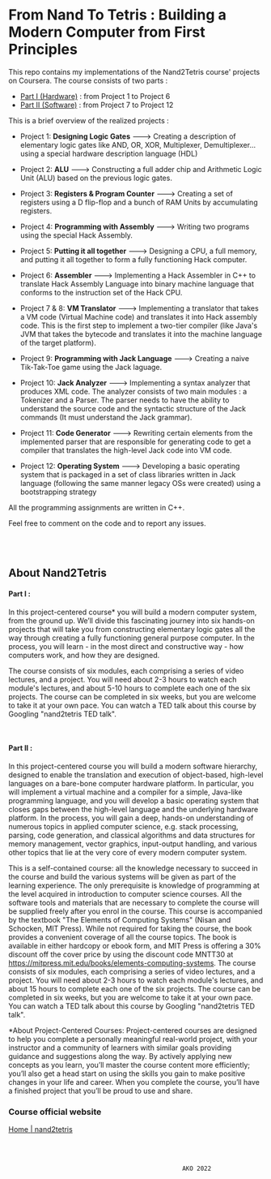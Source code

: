 
# From Nand To Tetris : Building a Modern Computer from First Principles

  
This repo contains my implementations of the Nand2Tetris course' projects on Coursera. The course consists of two parts :
- [Part I (Hardware)](https://www.coursera.org/learn/build-a-computer) : from Project 1 to Project 6
- [Part II (Software)](https://www.coursera.org/learn/nand2tetris2) : from Project 7 to Project 12

This is a brief overview of the realized projects :

* Project 1: **Designing Logic Gates** ---> Creating a description of elementary logic gates like AND, OR, XOR, Multiplexer, Demultiplexer... using a special hardware description language (HDL)

* Project 2: **ALU** ---> Constructing a full adder chip and Arithmetic Logic Unit (ALU) based on the previous logic gates.

* Project 3: **Registers & Program Counter** ---> Creating a set of registers using a D flip-flop and a bunch of RAM Units by accumulating registers.

* Project 4: **Programming with Assembly** ---> Writing two programs using the special Hack Assembly.

* Project 5: **Putting it all together** ---> Designing a CPU, a full memory, and putting it all together to form a fully functioning Hack computer.

* Project 6: **Assembler** ---> Implementing a Hack Assembler in C++ to translate Hack Assembly Language into binary machine language that conforms to the instruction set of the Hack CPU.

* Project 7 & 8: **VM Translator** ---> Implementing a translator that takes a VM code (Virtual Machine code) and translates it into Hack assembly code. This is the first step to implement a two-tier compiler (like Java's JVM that takes the bytecode and translates it into the machine language of the target platform).

* Project 9: **Programming with Jack Language** ---> Creating a naive Tik-Tak-Toe game using the Jack laguage.

* Project 10: **Jack Analyzer** ---> Implementing a syntax analyzer that produces XML code. The analyzer consists of two main modules : a Tokenizer and a Parser. The parser needs to have the ability to understand the source code and the syntactic structure of the Jack commands (It must understand the Jack grammar).

* Project 11: **Code Generator** ---> Rewriting certain elements from the implemented parser that are responsible for generating code to get a compiler that translates the high-level Jack code into VM code.

* Project 12: **Operating System** ---> Developing a basic operating system that is packaged in a set of class libraries written in Jack language (following the same manner legacy OSs were created) using a bootstrapping strategy


All the programming assignments are written in C++.

Feel free to comment on the code and to report any issues.

<br/>
<br/>



## About Nand2Tetris

  
#### Part I :
In this project-centered course* you will build a modern computer system, from the ground up. We’ll divide this fascinating journey into six hands-on projects that will take you from constructing elementary logic gates all the way through creating a fully functioning general purpose computer. In the process, you will learn - in the most direct and constructive way - how computers work, and how they are designed.

The course consists of six modules, each comprising a series of video lectures, and a project. You will need about 2-3 hours to watch each module's lectures, and about 5-10 hours to complete each one of the six projects. The course can be completed in six weeks, but you are welcome to take it at your own pace. You can watch a TED talk about this course by Googling "nand2tetris TED talk".

<br/>

#### Part II :

In this project-centered course you will build a modern software hierarchy, designed to enable the translation and execution of object-based, high-level languages on a bare-bone computer hardware platform. In particular, you will implement a virtual machine and a compiler for a simple, Java-like programming language, and you will develop a basic operating system that closes gaps between the high-level language and the underlying hardware platform. In the process, you will gain a deep, hands-on understanding of numerous topics in applied computer science, e.g. stack processing, parsing, code generation, and classical algorithms and data structures for memory management, vector graphics, input-output handling, and various other topics that lie at the very core of every modern computer system.

This is a self-contained course: all the knowledge necessary to succeed in the course and build the various systems will be given as part of the learning experience. The only prerequisite is knowledge of programming at the level acquired in introduction to computer science courses. All the software tools and materials that are necessary to complete the course will be supplied freely after you enrol in the course. This course is accompanied by the textbook "The Elements of Computing Systems" (Nisan and Schocken, MIT Press). While not required for taking the course, the book provides a convenient coverage of all the course topics. The book is available in either hardcopy or ebook form, and MIT Press is offering a 30% discount off the cover price by using the discount code MNTT30 at https://mitpress.mit.edu/books/elements-computing-systems. The course consists of six modules, each comprising a series of video lectures, and a project. You will need about 2-3 hours to watch each module's lectures, and about 15 hours to complete each one of the six projects. The course can be completed in six weeks, but you are welcome to take it at your own pace. You can watch a TED talk about this course by Googling "nand2tetris TED talk".

 *About Project-Centered Courses: Project-centered courses are designed to help you complete a personally meaningful real-world project, with your instructor and a community of learners with similar goals providing guidance and suggestions along the way. By actively applying new concepts as you learn, you’ll master the course content more efficiently; you’ll also get a head start on using the skills you gain to make positive changes in your life and career. When you complete the course, you’ll have a finished project that you’ll be proud to use and share.

### Course official website 

[Home | nand2tetris](https://www.nand2tetris.org/)


<br/>
<br/>

												    AKO 2022
